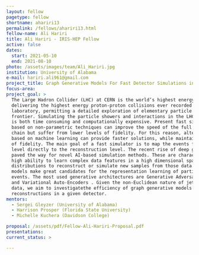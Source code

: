 ```yaml
---
layout: fellow
pagetype: fellow
shortname: ahariri13
permalink: /fellows/ahariri13.html
fellow-name: Ali Hariri
title: Ali Hariri - IRIS-HEP Fellow
active: false
dates:
  start: 2021-05-10
  end: 2021-08-10
photo: /assets/images/team/Ali_Hariri.jpg
institution: University of Alabama
e-mail: hariri.ali961@gmail.com
project_title: Graph Generative Models For Fast Detector Simulations in Particle Physics
focus-area:
project_goal: >
  The Large Hadron Collider (LHC) at CERN is the world’s highest energy particle accelerator,
  delivering the highest energy proton-proton collisions ever recorded in the
  laboratory, permitting a detailed exploration of elementary particle physics at the energy
  frontier. Simulating the particle showers and interactions in the LHC detectors
  is both time consuming and computationally expensive. Present fast simulation approaches
  based on non-parametric techniques can improve the speed of the full simulation
  chain but suffer from lower levels of fidelity. For this reason, alternative methods
  based on machine learning can provide faster solutions, while maintaining a high level
  of fidelity. The main goal of a fast simulator is to map the events from the generation
  level directly to the reconstruction level. The recent rise of deep generative models
  paved the way for novel AI-based simulation methods. These are characterized by a
  high ability to learn complex data features in a high dimensional space as probability
  distributions to reconstruct or simulate new samples from those data. Hence, generative
  models make great candidates for the representation learning of particle collision
  events. The most used generative architectures are Generative Adversarial Networks
  and Variational Auto-Encoders . Given the non-Euclidean nature of jet events
  data, we aim to investigatethe efficiency of graph generative models in simulating event
  reconstructions in a given detector.
mentors:
  - Sergei Gleyzer (University of Alabama)
  - Harrison Prosper (Florida State University)
  - Michelle Kuchera (Davidson College)

proposal: /assets/pdf/Fellow-Ali-Hariri-Proposal.pdf
presentations:
current_status: >

---
```

